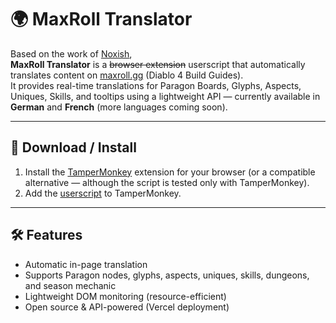# 🌍 MaxRoll Translator

Based on the work of [Noxish](https://github.com/noxish/MaxRoll-Translator),  
**MaxRoll Translator** is a ~~browser extension~~ userscript that automatically translates content on [maxroll.gg](https://maxroll.gg/d4/) (Diablo 4 Build Guides).  
It provides real-time translations for Paragon Boards, Glyphs, Aspects, Uniques, Skills, and tooltips using a lightweight API — currently available in **German** and **French** (more languages coming soon).

---

## 🔗 Download / Install

1. Install the [TamperMonkey](https://www.tampermonkey.net/index.php) extension for your browser (or a compatible alternative — although the script is tested only with TamperMonkey).
2. Add the [userscript](https://github.com/Nyrrell/MaxRoll-Translator/raw/main/script/maxroll-translate.js) to TamperMonkey.

---

## 🛠 Features

* Automatic in-page translation
* Supports Paragon nodes, glyphs, aspects, uniques, skills, dungeons, and season mechanic
* Lightweight DOM monitoring (resource-efficient)
* Open source & API-powered (Vercel deployment)
